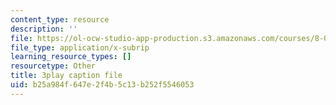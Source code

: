 ```yaml
---
content_type: resource
description: ''
file: https://ol-ocw-studio-app-production.s3.amazonaws.com/courses/8-01sc-classical-mechanics-fall-2016/b25a984f647e2f4b5c13b252f5546053_2oK7Eb0YZ9U.srt
file_type: application/x-subrip
learning_resource_types: []
resourcetype: Other
title: 3play caption file
uid: b25a984f-647e-2f4b-5c13-b252f5546053
---
```

